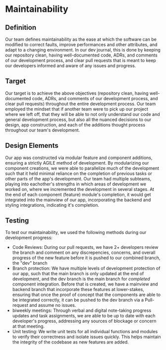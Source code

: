 # Maintainability

## Definition

Our team defines maintainability as the ease at which the software can be modified to correct faults, improve performances and other attributes, and adapt to a changing environment. In our dev journal, this is done by keeping our repository clean, having well-documented code, ADRs, and comments of our development process, and clear pull requests that is meant to keep our developers informed and aware of any issues and progress.

## Target

Our target is to achieve the above objectives (repository clean, having well-documented code, ADRs, and comments of our development process, and clear pull requests) throughout the entire development process. Our team employed the mindset that if another team were to pick up our project where we left off, that they will be able to not only understand our code and general development process, but also all the nuanced decisions to our design, app construction, and each of the additions thought process throughout our team's development.

## Design Elements

Our app was constructed via modular feature and component additions, ensuring a strictly AGILE method of development. By modularizing our component creations, we were able to parallelize much of the development such that it held minimal reliance on the completion of previous tasks or other parts of the app's development. Our team had multiple subteams, playing into eachother's strengths in which areas of development we worked on, where we incremented the development in several stages. At the end of each component (feature) module's completion, it would get integrated into the mainview of our app, incorporating the backend and styling integrations, indicating it's completion.

## Testing

To test our maintainability, we used the following methods during our development progress:
- Code Reviews: During our pull requests, we have 2+ developers review the branch and comment on any discrepencies, concerns, and overall progress of the new feature before it is pushed to our combined branch, the "dev" branch
- Branch protection: We have multiple levels of development protection of our app, such that the main branch is only updated at the end of development, and the dev branch is the main branch for *completed* component integration. Before that is created, we have a mainview and backend branch that incorporate these features at lower-stakes, ensuring that once the proof of concept that the components are able to be integrated correctly, it can be pushed to the dev branch via a Pull-request and assume no issues. 
- biweekly meetings: Through verbal and digital note-taking progress updates and task assignments, we are able to be up to date with each developer's progress, addressing any sources of blockage or concern at that meeting. 
- Unit testing: We write unit tests for all individual functions and modules to verify their correctness and isolate issues quickly. This helps maintain the integrity of the codebase as new features are added.